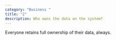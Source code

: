 ```yaml
---
category: "Business "
title: "2"
description: Who owns the data on the system?
---
```

Everyone retains full ownership of their data, always.